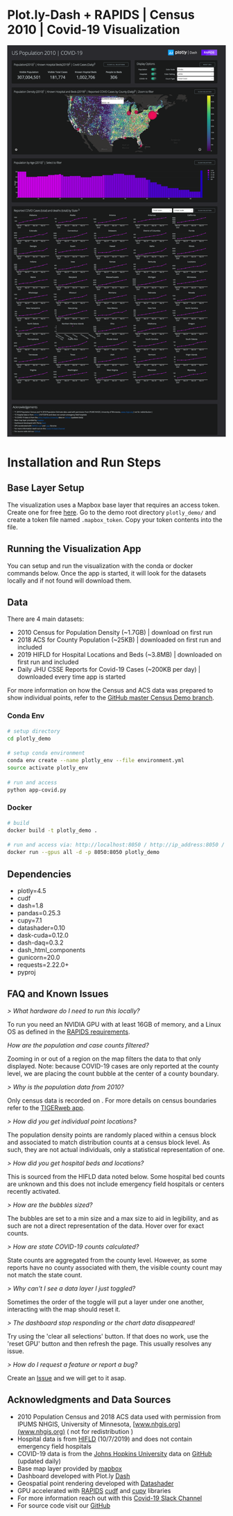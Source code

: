 # Plot.ly-Dash + RAPIDS | Census 2010 | Covid-19 Visualization

![screenshot](./RAPIDS-plotly%20Census-CV19%20v2.png)


# Installation and Run Steps

## Base Layer Setup
The visualization uses a Mapbox base layer that requires an access token. Create one for free [here](https://www.mapbox.com/help/define-access-token/). Go to the demo root directory `plotly_demo/` and create a token file named `.mapbox_token`. Copy your token contents into the file.

## Running the Visualization App

You can setup and run the visualization with the conda or docker commands below. Once the app is started, it will look for the datasets locally and if not found will download them.

## Data 
There are 4 main datasets:

- 2010 Census for Population Density (~1.7GB) | download on first run
- 2018 ACS for County Population (~25KB) | downloaded on first run and included 
- 2019 HIFLD for Hospital Locations and Beds (~3.8MB) | downloaded on first run and included 
- Daily JHU CSSE Reports for Covid-19 Cases (~200KB per day) | downloaded every time app is started 


For more information on how the Census and ACS data was prepared to show individual points, refer to the [GitHub master Census Demo branch](https://github.com/rapidsai/plotly-dash-rapids-census-demo/tree/master).

### Conda Env

```bash
# setup directory
cd plotly_demo

# setup conda environment 
conda env create --name plotly_env --file environment.yml
source activate plotly_env

# run and access
python app-covid.py
```

### Docker

```bash
# build
docker build -t plotly_demo .

# run and access via: http://localhost:8050 / http://ip_address:8050 / http://0.0.0.0:8050
docker run --gpus all -d -p 8050:8050 plotly_demo
```

## Dependencies

- plotly=4.5
- cudf
- dash=1.8
- pandas=0.25.3
- cupy=7.1
- datashader=0.10
- dask-cuda=0.12.0
- dash-daq=0.3.2
- dash_html_components
- gunicorn=20.0
- requests=2.22.0+
- pyproj


## FAQ and Known Issues
*> What hardware do I need to run this locally?*

To run you need an NVIDIA GPU with at least 16GB of memory, and a Linux OS as defined in the [RAPIDS requirements](https://rapids.ai/start.html#req).


*How are the population and case counts filtered?*

Zooming in or out of a region on the map filters the data to that only displayed. Note: because COVID-19 cases are only reported at the county level, we are placing the count bubble at the center of a county boundary. 


*> Why is the population data from 2010?*

Only census data is recorded on . For more details on census boundaries refer to the [TIGERweb app](https://tigerweb.geo.census.gov/tigerwebmain/TIGERweb_apps.html). 


*> How did you get individual point locations?*

The population density points are randomly placed within a census block and associated to match distribution counts at a census block level. As such, they are not actual individuals, only a statistical representation of one.


*> How did you get hospital beds and locations?*

This is sourced from the HIFLD data noted below. Some hospital bed counts are unknown and this does not include emergency field hospitals or centers recently activated. 

*> How are the bubbles sized?*

The bubbles are set to a min size and a max size to aid in legibility, and as such are not a direct representation of the data. Hover over for exact counts. 


*> How are state COVID-19 counts calculated?*

State counts are aggregated from the county level. However, as some reports have no county associated with them, the visible county count may not match the state count. 


*> Why can't I see a data layer I just toggled?*

Sometimes the order of the toggle will put a layer under one another, interacting with the map should reset it.

*> The dashboard stop responding or the chart data disappeared!*

Try using the 'clear all selections' button. If that does no work, use the 'reset GPU' button and then refresh the page. This usually resolves any issue. 


*> How do I request a feature or report a bug?*

Create an [Issue](https://github.com/rapidsai/plotly-dash-rapids-census-demo/issues) and we will get to it asap. 


## Acknowledgments and Data Sources

- 2010 Population Census and 2018 ACS data used with permission from IPUMS NHGIS, University of Minnesota, [www.nhgis.org](www.nhgis.org) ( not for redistribution )
- Hospital data is from [HIFLD](https://hifld-geoplatform.opendata.arcgis.com/datasets/hospitals) (10/7/2019) and does not contain emergency field hospitals
- COVID-19 data is from the [Johns Hopkins University](https://coronavirus.jhu.edu/) data on [GitHub](https://github.com/CSSEGISandData/COVID-19/tree/master/csse_covid_19_data/csse_covid_19_daily_reports) (updated daily)
- Base map layer provided by [mapbox](https://www.mapbox.com/)
- Dashboard developed with Plot.ly [Dash](https://dash.plotly.com/)
- Geospatial point rendering developed with [Datashader](https://datashader.org/)
- GPU accelerated with [RAPIDS](https://rapids.ai/) [cudf](https://github.com/rapidsai/cudf) and [cupy](https://cupy.chainer.org/) libraries
- For more information reach out with this [Covid-19 Slack Channel](https://join.slack.com/t/rapids-goai/shared_invite/zt-2qmkjvzl-K3rVHb1rZYuFeczoR9e4EA)
- For source code visit our [GitHub](https://github.com/rapidsai/plotly-dash-rapids-census-demo)
